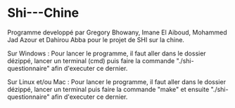 # Shi---Chine

Programme developpé par Gregory Bhowany, Imane El Aiboud, Mohammed Jad Azour et Dahirou Abba pour le projet de SHI sur la chine.

Sur Windows :
Pour lancer le programme, il faut aller dans le dossier dézippé, lancer un terminal (cmd) puis faire la commande "./shi-questionnaire" afin d'executer ce dernier.

Sur Linux et/ou Mac :
Pour lancer le programme, il faut aller dans le dossier dézippé, lancer un terminal puis faire la commande "make" et ensuite "./shi-questionnaire" afin d'executer ce dernier.
